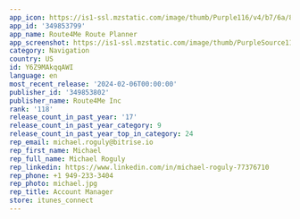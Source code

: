 ```yaml
---
app_icon: https://is1-ssl.mzstatic.com/image/thumb/Purple116/v4/b7/6a/80/b76a8038-0971-1315-8741-9261d08565a0/AppIcon-0-0-1x_U007emarketing-0-10-0-85-220.png/1024x1024bb.png
app_id: '349853799'
app_name: Route4Me Route Planner
app_screenshot: https://is1-ssl.mzstatic.com/image/thumb/PurpleSource116/v4/22/e5/36/22e536a1-7ae7-36ec-b43e-c03cc8ea7b86/77202e75-7d50-4951-b4b5-d93ff5b8c096_6.5_U002c_5.8_iPhone_01.jpg/1242x2208bb.png
category: Navigation
country: US
id: Y6Z9MAkqqAWI
language: en
most_recent_release: '2024-02-06T00:00:00'
publisher_id: '349853802'
publisher_name: Route4Me Inc
rank: '118'
release_count_in_past_year: '17'
release_count_in_past_year_category: 9
release_count_in_past_year_top_in_category: 24
rep_email: michael.roguly@bitrise.io
rep_first_name: Michael
rep_full_name: Michael Roguly
rep_linkedin: https://www.linkedin.com/in/michael-roguly-77376710
rep_phone: +1 949-233-3404
rep_photo: michael.jpg
rep_title: Account Manager
store: itunes_connect
---
```

